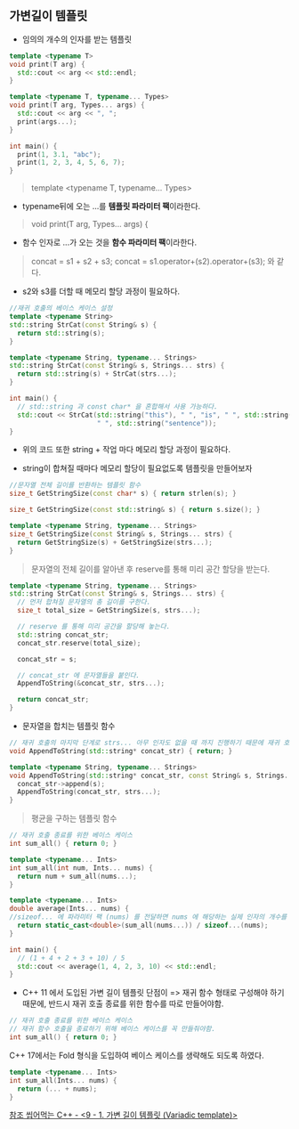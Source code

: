 ## 가변길이 템플릿   
* 임의의 개수의 인자를 받는 템플릿
```cpp
template <typename T>
void print(T arg) {
  std::cout << arg << std::endl;
}

template <typename T, typename... Types>
void print(T arg, Types... args) {
  std::cout << arg << ", ";
  print(args...);
}

int main() {
  print(1, 3.1, "abc");
  print(1, 2, 3, 4, 5, 6, 7);
}

```
>template <typename T, typename... Types>
* typename뒤에 오는 ...를 **템플릿 파라미터 팩**이라한다.   
>void print(T arg, Types... args) {
* 함수 인자로 ...가 오는 것을 **함수 파라미터 팩**이라한다.   

> concat = s1 + s2 + s3;
> concat = s1.operator+(s2).operator+(s3); 와 같다.   
* s2와 s3를 더할 때 메모리 할당 과정이 필요하다.   
```cpp
//재귀 호출의 베이스 케이스 설정
template <typename String>
std::string StrCat(const String& s) {
  return std::string(s);
}

template <typename String, typename... Strings>
std::string StrCat(const String& s, Strings... strs) {
  return std::string(s) + StrCat(strs...);
}

int main() {
  // std::string 과 const char* 을 혼합해서 사용 가능하다.
  std::cout << StrCat(std::string("this"), " ", "is", " ", std::string("a"),
                      " ", std::string("sentence"));
}
```
* 위의 코드 또한 string + 작업 마다 메모리 할당 과정이 필요하다.   

* string이 합쳐질 때마다 메모리 할당이 필요없도록 템플릿을 만들어보자   
```cpp
//문자열 전체 길이를 반환하는 템플릿 함수
size_t GetStringSize(const char* s) { return strlen(s); }

size_t GetStringSize(const std::string& s) { return s.size(); }

template <typename String, typename... Strings>
size_t GetStringSize(const String& s, Strings... strs) {
  return GetStringSize(s) + GetStringSize(strs...);
}
```
> 문자열의 전체 길이를 알아낸 후 reserve를 통해 미리 공간 할당을 받는다.

```cpp
template <typename String, typename... Strings>
std::string StrCat(const String& s, Strings... strs) {
  // 먼저 합쳐질 문자열의 총 길이를 구한다.
  size_t total_size = GetStringSize(s, strs...);

  // reserve 를 통해 미리 공간을 할당해 놓는다.
  std::string concat_str;
  concat_str.reserve(total_size);

  concat_str = s;

  // concat_str 에 문자열들을 붙인다.
  AppendToString(&concat_str, strs...);

  return concat_str;
}

```
* 문자열을 합치는 템플릿 함수
```cpp
// 재귀 호출의 마지막 단계로 strs... 아무 인자도 없을 때 까지 진행하기 때문에 재귀 호출을 끝내기 위해 AppendToString(std::string* concat_str)을 만든다.   
void AppendToString(std::string* concat_str) { return; }

template <typename String, typename... Strings>
void AppendToString(std::string* concat_str, const String& s, Strings... strs) {
  concat_str->append(s);
  AppendToString(concat_str, strs...);
}
```

> 평균을 구하는 템플릿 함수
```cpp
// 재귀 호출 종료를 위한 베이스 케이스
int sum_all() { return 0; }

template <typename... Ints>
int sum_all(int num, Ints... nums) {
  return num + sum_all(nums...);
}

template <typename... Ints>
double average(Ints... nums) {
//sizeof... 에 파라미터 팩 (nums) 를 전달하면 nums 에 해당하는 실제 인자의 개수를 리턴
  return static_cast<double>(sum_all(nums...)) / sizeof...(nums);
}

int main() {
  // (1 + 4 + 2 + 3 + 10) / 5
  std::cout << average(1, 4, 2, 3, 10) << std::endl;
}
```
* C++ 11 에서 도입된 가변 길이 템플릿 단점이 \=\> 재귀 함수 형태로 구성해야 하기 때문에, 반드시 재귀 호출 종료를 위한 함수를 따로 만들어야함.

```cpp
// 재귀 호출 종료를 위한 베이스 케이스
// 재귀 함수 호출을 종료하기 위해 베이스 케이스를 꼭 만들줘야함.
int sum_all() { return 0; }

```
C\+\+ 17에서는 Fold 형식을 도입하여 베이스 케이스를 생략해도 되도록 하였다.
```cpp
template <typename... Ints>
int sum_all(Ints... nums) {
  return (... + nums);
}
```

[참조 씹어먹는 C\+\+ - \<9 - 1. 가변 길이 템플릿 \(Variadic template\)\>](https://modoocode.com/290)
